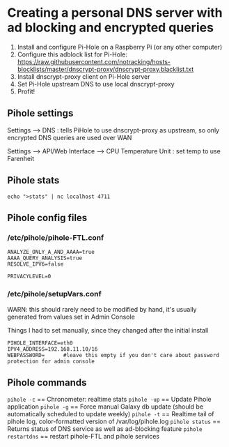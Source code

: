 # Creating a personal DNS server with ad blocking and encrypted queries

1. Install and configure Pi-Hole on a Raspberry Pi (or any other computer)
2. Configure this adblock list for Pi-Hole: https://raw.githubusercontent.com/notracking/hosts-blocklists/master/dnscrypt-proxy/dnscrypt-proxy.blacklist.txt
3. Install dnscrypt-proxy client on Pi-Hole server
4. Set Pi-Hole upstream DNS to use local dnscrypt-proxy
5. Profit!


## Pihole settings

Settings --> DNS : tells PiHole to use dnscrypt-proxy as upstream, so only encrypted DNS queries are used over WAN

Settings --> API/Web Interface --> CPU Temperature Unit : set temp to use Farenheit


## Pihole stats
```echo ">stats" | nc localhost 4711  ```

## Pihole config files

### /etc/pihole/pihole-FTL.conf
```
ANALYZE_ONLY_A_AND_AAAA=true
AAAA_QUERY_ANALYSIS=true
RESOLVE_IPV6=false

PRIVACYLEVEL=0
```

### /etc/pihole/setupVars.conf
WARN: this should rarely need to be modified by hand, it's usually generated from values set in Admin Console

Things I had to set manually, since they changed after the initial install
```
PIHOLE_INTERFACE=eth0
IPV4_ADDRESS=192.168.11.10/16
WEBPASSWORD=      #leave this empty if you don't care about password protection for admin console
```

## Pihole commands

```pihole -c``` == Chronometer: realtime stats
```pihole -up``` == Update Pihole application
```pihole -g``` == Force manual Galaxy db update (should be automatically scheduled to update weekly)
```pihole -t``` == Realtime tail of pihole log, color-formatted version of /var/log/pihole.log
```pihole status``` == Returns status of DNS service as well as ad-blocking feature
```pihole restartdns``` == restart pihole-FTL and pihole services
